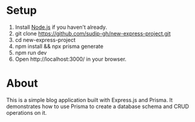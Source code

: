 # Setup

1. Install [Node.js](https://nodejs.org/en/download/) if you haven't already.
2. git clone https://github.com/sudip-gh/new-express-project.git
3. cd new-express-project
4. npm install && npx prisma generate 
5. npm run dev
6. Open http://localhost:3000/ in your browser.

# About

This is a simple blog application built with Express.js and Prisma. It demonstrates how to use Prisma to create a database schema and CRUD operations on it.